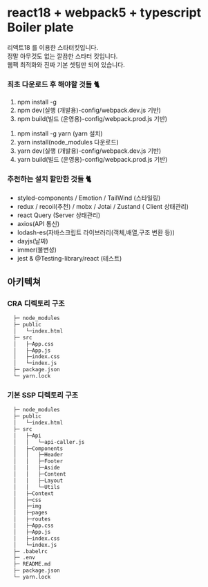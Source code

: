 # react18 + webpack5 + typescript Boiler plate

리액트18 를 이용한 스타터킷입니다.<br>
정말 아무것도 없는 깔끔한 스타터 킷입니다.<br>
웹팩 최적화와 진짜 기본 셋팅만 되어 있습니다.<br>

### 최초 다운로드 후 해야할 것들 🐈

<!-- npm install -->

1. npm install -g
2. npm dev(실행 (개발용)-config/webpack.dev.js 기반)
3. npm build(빌드 (운영용)-config/webpack.prod.js 기반)

<!-- yarn install -->

1. npm install -g yarn (yarn 설치)
2. yarn install(node_modules 다운로드)
3. yarn dev(실행 (개발용)-config/webpack.dev.js 기반)
4. yarn build(빌드 (운영용)-config/webpack.prod.js 기반)

### 추천하는 설치 할만한 것들 🐈

- styled-components / Emotion / TailWind (스타일링)
- redux / recoil(추천) / mobx / Jotai / Zustand ( Client 상태관리)
- react Query (Server 상태관리)
- axios(API 통신)
- lodash-es(자바스크립트 라이브러리(객체,배열,구조 변환 등))
- dayjs(날짜)
- immer(불변성)
- jest & @Testing-library/react (테스트)

## 아키텍쳐

### CRA 디렉토리 구조

```bash
  ├─ node_modules
  ├─ public
  │   └─index.html
  ├─ src
  │   ├─App.css
  │   ├─App.js
  │   ├─index.css
  │   └─index.js
  ├─ package.json
  └─ yarn.lock
```

### 기본 SSP 디렉토리 구조

```bash
  ├─ node_modules
  ├─ public
  │   └─index.html
  ├─ src
  │   ├─Api
  │   │   └─api-caller.js
  │   ├─Components
  │   │   ├─Header
  │   │   ├─Footer
  │   │   ├─Aside
  │   │   ├─Content
  │   │   ├─Layout
  │   │   └─Utils
  │   ├─Context
  │   ├─css
  │   ├─img
  │   ├─pages
  │   ├─routes
  │   ├─App.css
  │   ├─App.js
  │   ├─index.css
  │   └─index.js
  ├─ .babelrc
  ├─ .env
  ├─ README.md
  ├─ package.json
  └─ yarn.lock
```
